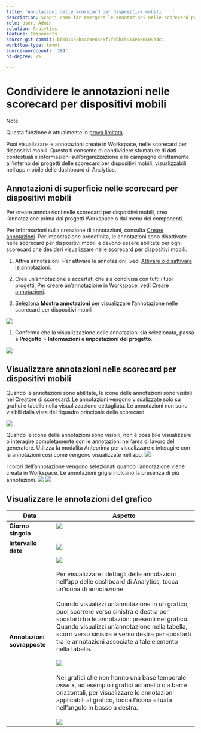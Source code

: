 ```yaml
---
title: 'Annotazioni delle scorecard per dispositivi mobili    '
description: Scopri come far emergere le annotazioni nelle scorecard per dispositivi mobili.
role: User, Admin
solution: Analytics
feature: Components
source-git-commit: bb6b14e2b44c0e83e6f1f0bbc5914eb86c09adc1
workflow-type: tm+mt
source-wordcount: '384'
ht-degree: 2%

---
```



# Condividere le annotazioni nelle scorecard per dispositivi mobili

>[!NOTE]
>
>Questa funzione è attualmente in [prova limitata](/help/release-notes/releases.md).

Puoi visualizzare le annotazioni create in Workspace, nelle scorecard per dispositivi mobili. Questo ti consente di condividere sfumature di dati contestuali e informazioni sull’organizzazione e le campagne direttamente all’interno dei progetti delle scorecard per dispositivi mobili, visualizzabili nell’app mobile delle dashboard di Analytics.

## Annotazioni di superficie nelle scorecard per dispositivi mobili

Per creare annotazioni nelle scorecard per dispositivi mobili, crea l’annotazione prima dai progetti Workspace o dal menu dei componenti.

Per informazioni sulla creazione di annotazioni, consulta [Creare annotazioni](create-annotations.md). Per impostazione predefinita, le annotazioni sono disattivate nelle scorecard per dispositivi mobili e devono essere abilitate per ogni scorecard che desideri visualizzare nelle scorecard per dispositivi mobili.

1. Attiva annotazioni. Per attivare le annotazioni, vedi [Attivare o disattivare le annotazioni](https://experienceleague.adobe.com/docs/analytics-platform/using/cja-components/annotations/overview.html?lang=en#turn-annotations-on-or-off).

1. Crea un’annotazione e accertati che sia condivisa con tutti i tuoi progetti. Per creare un’annotazione in Workspace, vedi [Creare annotazioni](create-annotations.md).

1. Seleziona **Mostra annotazioni** per visualizzare l’annotazione nelle scorecard per dispositivi mobili.

![](assets/show-annotations.png)

1. Conferma che la visualizzazione delle annotazioni sia selezionata, passa a **Progetto** > **Informazioni e impostazioni del progetto**.

![](assets/project-info-settings.png)

## Visualizzare annotazioni nelle scorecard per dispositivi mobili

Quando le annotazioni sono abilitate, le icone delle annotazioni sono visibili nel Creatore di scorecard. Le annotazioni vengono visualizzate solo su grafici e tabelle nella visualizzazione dettagliata. Le annotazioni non sono visibili dalla vista del riquadro principale della scorecard.

![](assets/view-annotations.png)

Quando le icone delle annotazioni sono visibili, non è possibile visualizzare o interagire completamente con le annotazioni nell’area di lavoro del generatore. Utilizza la modalità Anteprima per visualizzare e interagire con le annotazioni così come vengono visualizzate nell’app. ![](assets/preview-icon.png)

I colori dell’annotazione vengono selezionati quando l’annotazione viene creata in Workspace. Le annotazioni grigie indicano la presenza di più annotazioni. ![](assets/gray-annotations1.png) ![](assets/gray-annotations2.png)

## Visualizzare le annotazioni del grafico

| Data | Aspetto |
| --- | --- |
| **Giorno singolo** | ![](assets/single-day-mobile-annotations.png)<br></br> |
| **Intervallo date** | ![](assets/date-range.png) |
| **Annotazioni sovrapposte** | ![](assets/overlapping-annotations.png)<br></br>Per visualizzare i dettagli delle annotazioni nell’app delle dashboard di Analytics, tocca un’icona di annotazione. <br></br>Quando visualizzi un’annotazione in un grafico, puoi scorrere verso sinistra e destra per spostarti tra le annotazioni presenti nel grafico. Quando visualizzi un’annotazione nella tabella, scorri verso sinistra e verso destra per spostarti tra le annotazioni associate a tale elemento nella tabella. <br></br>![](assets/swipe-multiple-annotations.png) <br></br>Nei grafici che non hanno una base temporale *asse x*, ad esempio i grafici ad anello o a barre orizzontali, per visualizzare le annotazioni applicabili al grafico, tocca l’icona situata nell’angolo in basso a destra.<br></br> ![](assets/charts-without-timebase.png) |
